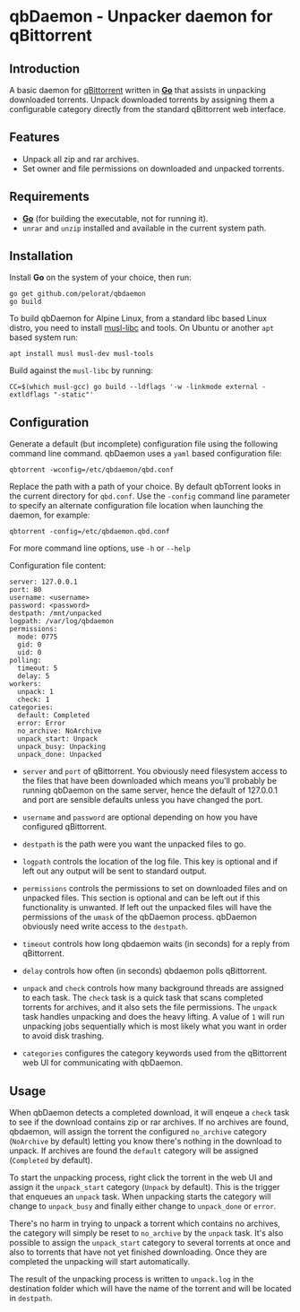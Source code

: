 # qbDaemon - Unpacker daemon for qBittorrent

Introduction
------------

A basic daemon for [qBittorrent](https://www.qbittorrent.org) written in [**Go**](https://golang.org) that assists in unpacking downloaded torrents. Unpack downloaded torrents by assigning them a configurable category directly from the standard qBittorrent web interface.

Features
--------

- Unpack all zip and rar archives.
- Set owner and file permissions on downloaded and unpacked torrents.

Requirements
------------

* [**Go**](https://golang.org) (for building the executable, not for running it).
* `unrar` and `unzip` installed and available in the current system path.

Installation
------------

Install **Go** on the system of your choice, then run:

    go get github.com/pelorat/qbdaemon
    go build

To build qbDaemon for Alpine Linux, from a standard libc based Linux distro, you need to install [musl-libc](https://www.musl-libc.org) and tools. On Ubuntu or another `apt` based system run:

    apt install musl musl-dev musl-tools

Build against the `musl-libc` by running:

    CC=$(which musl-gcc) go build --ldflags '-w -linkmode external -extldflags "-static"'

Configuration
-------------

Generate a default (but incomplete) configuration file using the following command line command. qbDaemon uses a `yaml` based configuration file:

    qbtorrent -wconfig=/etc/qbdaemon/qbd.conf

Replace the path with a path of your choice. By default qbTorrent looks in the current directory for `qbd.conf`. Use the `-config` command line parameter to specify an alternate configuration file location when launching the daemon, for example:

    qbtorrent -config=/etc/qbdaemon.qbd.conf

For more command line options, use `-h` or `--help`

Configuration file content:

```
server: 127.0.0.1
port: 80
username: <username>
password: <password>
destpath: /mnt/unpacked
logpath: /var/log/qbdaemon
permissions:
  mode: 0775
  gid: 0
  uid: 0
polling:
  timeout: 5
  delay: 5
workers:
  unpack: 1
  check: 1
categories:
  default: Completed
  error: Error
  no_archive: NoArchive
  unpack_start: Unpack
  unpack_busy: Unpacking
  unpack_done: Unpacked
```

* `server` and `port` of qBittorrent. You obviously need filesystem access to the files that have been downloaded which means you'll probably be running qbDaemon on the same server, hence the default of 127.0.0.1 and port are sensible defaults unless you have changed the port.

* `username` and `password` are optional depending on how you have configured qBittorrent.

* `destpath` is the path were you want the unpacked files to go.

* `logpath` controls the location of the log file. This key is optional and if left out any output will be sent to standard output.

* `permissions` controls the permissions to set on downloaded files and on unpacked files. This section is optional and can be left out if this functionality is unwanted. If left out the unpacked files will have the permissions of the `umask` of the qbDaemon process. qbDaemon obviously need write access to the `destpath`.

* `timeout` controls how long qbdaemon waits (in seconds) for a reply from qBittorrent.

* `delay` controls how often (in seconds) qbdaemon polls qBittorrent.

* `unpack` and `check` controls how many background threads are assigned to each task. The `check` task is a quick task that scans completed torrents for archives, and it also sets the file permissions. The `unpack` task handles unpacking and does the heavy lifting. A value of `1` will run unpacking jobs sequentially which is most likely what you want in order to avoid disk trashing.

* `categories` configures the category keywords used from the qBittorrent web UI for communicating with qbDaemon.

Usage
-----

When qbDaemon detects a completed download, it will enqeue a `check` task to see if the download contains zip or rar archives. If no archives are found, qbdaemon, will assign the torrent the configured `no_archive` category (`NoArchive` by default) letting you know there's nothing in the download to unpack. If archives are found the `default` category will be assigned (`Completed` by default).

To start the unpacking process, right click the torrent in the web UI and assign it the `unpack_start` category (`Unpack` by default). This is the trigger that enqueues an `unpack` task. When unpacking starts the category will change to `unpack_busy` and finally either change to `unpack_done` or `error`.

There's no harm in trying to unpack a torrent which contains no archives, the category will simply be reset to `no_archive` by the `unpack` task. It's also possible to assign the `unpack_start` category to several torrents at once and also to torrents that have not yet finished downloading. Once they are completed the unpacking will start automatically.

The result of the unpacking process is written to `unpack.log` in the destination folder which will have the name of the torrent and will be located in `destpath`.
